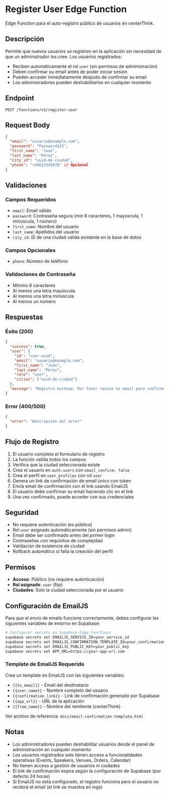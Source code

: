 # Register User Edge Function

Edge Function para el auto-registro público de usuarios en centerThink.

## Descripción

Permite que nuevos usuarios se registren en la aplicación sin necesidad de que un administrador los cree. Los usuarios registrados:
- Reciben automáticamente el rol `user` (sin permisos de administración)
- Deben confirmar su email antes de poder iniciar sesión
- Pueden acceder inmediatamente después de confirmar su email
- Los administradores pueden deshabilitarlos en cualquier momento

## Endpoint

```
POST /functions/v1/register-user
```

## Request Body

```json
{
  "email": "usuario@example.com",
  "password": "Password123",
  "first_name": "Juan",
  "last_name": "Pérez",
  "city_id": "uuid-de-ciudad",
  "phone": "+34612345678" // Opcional
}
```

## Validaciones

### Campos Requeridos
- `email`: Email válido
- `password`: Contraseña segura (min 8 caracteres, 1 mayúscula, 1 minúscula, 1 número)
- `first_name`: Nombre del usuario
- `last_name`: Apellidos del usuario
- `city_id`: ID de una ciudad válida existente en la base de datos

### Campos Opcionales
- `phone`: Número de teléfono

### Validaciones de Contraseña
- Mínimo 8 caracteres
- Al menos una letra mayúscula
- Al menos una letra minúscula
- Al menos un número

## Respuestas

### Éxito (200)
```json
{
  "success": true,
  "user": {
    "id": "user-uuid",
    "email": "usuario@example.com",
    "first_name": "Juan",
    "last_name": "Pérez",
    "role": "user",
    "cities": ["uuid-de-ciudad"]
  },
  "message": "Registro exitoso. Por favor revisa tu email para confirmar tu cuenta."
}
```

### Error (400/500)
```json
{
  "error": "Descripción del error"
}
```

## Flujo de Registro

1. El usuario completa el formulario de registro
2. La función valida todos los campos
3. Verifica que la ciudad seleccionada existe
4. Crea el usuario en `auth.users` con `email_confirm: false`
5. Crea el perfil en `user_profiles` con rol `user`
6. Genera un link de confirmación de email único con token
7. Envía email de confirmación con el link usando EmailJS
8. El usuario debe confirmar su email haciendo clic en el link
9. Una vez confirmado, puede acceder con sus credenciales

## Seguridad

- No requiere autenticación (es público)
- Rol `user` asignado automáticamente (sin permisos admin)
- Email debe ser confirmado antes del primer login
- Contraseñas con requisitos de complejidad
- Validación de existencia de ciudad
- Rollback automático si falla la creación del perfil

## Permisos

- **Acceso**: Público (no requiere autenticación)
- **Rol asignado**: `user` (fijo)
- **Ciudades**: Solo la ciudad seleccionada por el usuario

## Configuración de EmailJS

Para que el envío de emails funcione correctamente, debes configurar las siguientes variables de entorno en Supabase:

```bash
# Configurar secrets en Supabase Edge Functions
supabase secrets set EMAILJS_SERVICE_ID=your_service_id
supabase secrets set EMAILJS_CONFIRMATION_TEMPLATE_ID=your_confirmation_template_id
supabase secrets set EMAILJS_PUBLIC_KEY=your_public_key
supabase secrets set APP_URL=https://your-app-url.com
```

### Template de EmailJS Requerido

Crea un template en EmailJS con las siguientes variables:
- `{{to_email}}` - Email del destinatario
- `{{user_name}}` - Nombre completo del usuario
- `{{confirmation_link}}` - Link de confirmación generado por Supabase
- `{{app_url}}` - URL de la aplicación
- `{{from_name}}` - Nombre del remitente (centerThink)

Ver archivo de referencia: `docs/email-confirmation-template.html`

## Notas

- Los administradores pueden deshabilitar usuarios desde el panel de administración en cualquier momento
- Los usuarios registrados solo tienen acceso a funcionalidades operativas (Events, Speakers, Venues, Orders, Calendar)
- No tienen acceso a gestión de usuarios ni ciudades
- El link de confirmación expira según la configuración de Supabase (por defecto 24 horas)
- Si EmailJS no está configurado, el registro funciona pero el usuario no recibirá el email (el link se muestra en logs)
